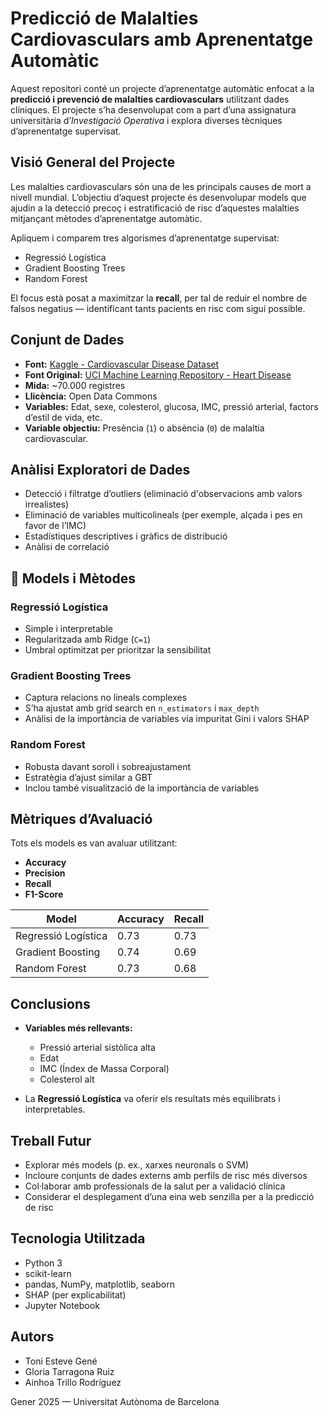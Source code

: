 # Predicció de Malalties Cardiovasculars amb Aprenentatge Automàtic

Aquest repositori conté un projecte d’aprenentatge automàtic enfocat a la **predicció i prevenció de malalties cardiovasculars** utilitzant dades clíniques. El projecte s’ha desenvolupat com a part d’una assignatura universitària d’*Investigació Operativa* i explora diverses tècniques d’aprenentatge supervisat.

## Visió General del Projecte

Les malalties cardiovasculars són una de les principals causes de mort a nivell mundial. L’objectiu d’aquest projecte és desenvolupar models que ajudin a la detecció precoç i estratificació de risc d’aquestes malalties mitjançant mètodes d’aprenentatge automàtic.

Apliquem i comparem tres algorismes d’aprenentatge supervisat:

- Regressió Logística  
- Gradient Boosting Trees  
- Random Forest

El focus està posat a maximitzar la **recall**, per tal de reduir el nombre de falsos negatius — identificant tants pacients en risc com sigui possible.

## Conjunt de Dades

- **Font:** [Kaggle - Cardiovascular Disease Dataset](https://www.kaggle.com/datasets/colewelkins/cardiovascular-disease/data)  
- **Font Original:** [UCI Machine Learning Repository - Heart Disease](https://archive.ics.uci.edu/dataset/45/heart+disease)  
- **Mida:** ~70.000 registres  
- **Llicència:** Open Data Commons  
- **Variables:** Edat, sexe, colesterol, glucosa, IMC, pressió arterial, factors d’estil de vida, etc.  
- **Variable objectiu:** Presència (`1`) o absència (`0`) de malaltia cardiovascular.

##  Anàlisi Exploratori de Dades

- Detecció i filtratge d’outliers (eliminació d'observacions amb valors irrealistes)  
- Eliminació de variables multicolineals (per exemple, alçada i pes en favor de l’IMC)  
- Estadístiques descriptives i gràfics de distribució  
- Anàlisi de correlació

## 🤖 Models i Mètodes

### Regressió Logística
- Simple i interpretable  
- Regularitzada amb Ridge (`C=1`)  
- Umbral optimitzat per prioritzar la sensibilitat

### Gradient Boosting Trees
- Captura relacions no lineals complexes  
- S’ha ajustat amb grid search en `n_estimators` i `max_depth`  
- Anàlisi de la importància de variables via impuritat Gini i valors SHAP

### Random Forest
- Robusta davant soroll i sobreajustament  
- Estratègia d’ajust similar a GBT  
- Inclou també visualització de la importància de variables

##  Mètriques d’Avaluació

Tots els models es van avaluar utilitzant:

- **Accuracy**  
- **Precision**  
- **Recall** 
- **F1-Score**

| Model               | Accuracy | Recall   |
|---------------------|----------|----------|
| Regressió Logística | 0.73     | 0.73     |
| Gradient Boosting   | 0.74     | 0.69     |
| Random Forest       | 0.73     | 0.68     |

##  Conclusions 

- **Variables més rellevants:**  
  - Pressió arterial sistòlica alta  
  - Edat  
  - IMC (Índex de Massa Corporal)  
  - Colesterol alt

- La **Regressió Logística** va oferir els resultats més equilibrats i interpretables.

##  Treball Futur

- Explorar més models (p. ex., xarxes neuronals o SVM)  
- Incloure conjunts de dades externs amb perfils de risc més diversos  
- Col·laborar amb professionals de la salut per a validació clínica  
- Considerar el desplegament d’una eina web senzilla per a la predicció de risc

##  Tecnologia Utilitzada

- Python 3  
- scikit-learn  
- pandas, NumPy, matplotlib, seaborn  
- SHAP (per explicabilitat)  
- Jupyter Notebook

##  Autors

- Toni Esteve Gené  
- Gloria Tarragona Ruiz  
- Ainhoa Trillo Rodríguez
  
 Gener 2025 — Universitat Autònoma de Barcelona
